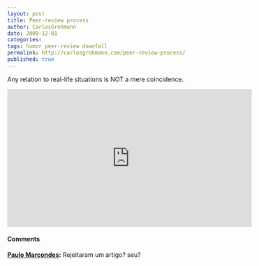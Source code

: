 ```yaml
---
layout: post
title: Peer-review process
author: CarlosGrohmann
date: 2009-12-01
categories: 
tags: humor peer-review downfall
permalink: http://carlosgrohmann.com/peer-review-process/
published: true
---
```



Any relation to real-life situations is NOT a mere coincidence.  

<iframe width="560" height="315" src="https://www.youtube.com/embed/-VRBWLpYCPY" frameborder="0" allow="accelerometer; autoplay; encrypted-media; gyroscope; picture-in-picture" allowfullscreen></iframe>


#### Comments

**[Paulo Marcondes](#7 "2009-12-01 13:18:35"):** Rejeitaram um artigo? seu?



